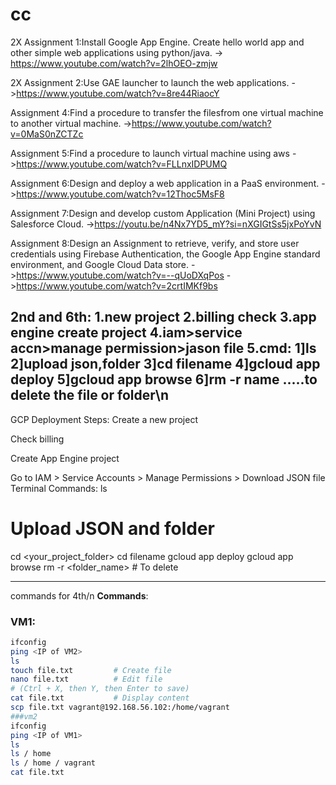 # cc

2X Assignment 1:Install Google App Engine. Create hello world app and other simple web applications using python/java. 
-> https://www.youtube.com/watch?v=2lhOEO-zmjw

2X Assignment 2:Use GAE launcher to launch the web applications. 
->https://www.youtube.com/watch?v=8re44RiaocY

Assignment 4:Find a procedure to transfer the filesfrom one virtual machine to another virtual machine. 
->https://www.youtube.com/watch?v=0MaS0nZCTZc

Assignment 5:Find a procedure to launch virtual machine using aws
->https://www.youtube.com/watch?v=FLLnxIDPUMQ

Assignment 6:Design and deploy a web application in a PaaS environment. 
->https://www.youtube.com/watch?v=12Thoc5MsF8

Assignment 7:Design and develop custom Application (Mini Project) using Salesforce Cloud. 
->https://youtu.be/n4Nx7YD5_mY?si=nXGIGtSs5jxPoYvN

Assignment 8:Design an Assignment to retrieve, verify, and store user credentials using Firebase Authentication, the Google App Engine standard environment, and Google Cloud Data store. 
->https://www.youtube.com/watch?v=--qUoDXqPos
->https://www.youtube.com/watch?v=2crtIMKf9bs

2nd and 6th:
1.new project
2.billing check
3.app engine create project
4.iam>service accn>manage permission>jason file
5.cmd:
1]ls
2]upload json,folder
3]cd filename
4]gcloud app deploy
5]gcloud app browse
6]rm -r name .....to delete the file or folder\n
----------------------
GCP Deployment Steps:
Create a new project

Check billing

Create App Engine project

Go to IAM > Service Accounts > Manage Permissions > Download JSON file
Terminal Commands:
ls
# Upload JSON and folder
cd <your_project_folder>
cd filename
gcloud app deploy
gcloud app browse
rm -r <folder_name>   # To delete

-----------------------------------------------------------
commands for 4th/n
**Commands**:

### VM1:
```bash
ifconfig
ping <IP of VM2>
ls
touch file.txt         # Create file
nano file.txt          # Edit file
# (Ctrl + X, then Y, then Enter to save)
cat file.txt           # Display content
scp file.txt vagrant@192.168.56.102:/home/vagrant
###vm2
ifconfig
ping <IP of VM1>
ls
ls / home
ls / home / vagrant
cat file.txt
